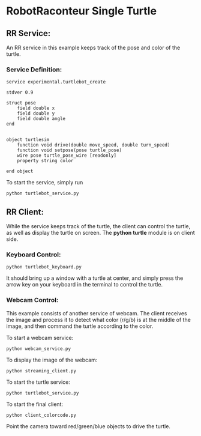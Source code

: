# RobotRaconteur Single Turtle
## RR Service:
An RR service in this example keeps track of the pose and color of the turtle.
### Service Definition:
```
service experimental.turtlebot_create

stdver 0.9

struct pose
    field double x
    field double y
    field double angle
end


object turtlesim
	function void drive(double move_speed, double turn_speed)
	function void setpose(pose turtle_pose)
	wire pose turtle_pose_wire [readonly]
	property string color

end object
```

To start the service, simply run 
```
python turtlebot_service.py
```

## RR Client:
While the service keeps track of the turtle, the client can control the turtle, as well as display the turtle on screen. The **python turtle** module is on client side.
### Keyboard Control:
```
python turtlebot_keyboard.py
```
It should bring up a window with a turtle at center, and simply press the arrow key on your keyboard in the terminal to control the turtle.

### Webcam Control:
This example consists of another service of webcam. The client receives the image and process it to detect what color (r/g/b) is at the middle of the image, and then command the turtle according to the color.

To start a webcam service:
```
python webcam_service.py
```
To display the image of the webcam:
```
python streaming_client.py
```
To start the turtle service:
```
python turtlebot_service.py
```
To start the final client:
```
python client_colorcode.py
```
Point the camera toward red/green/blue objects to drive the turtle.
